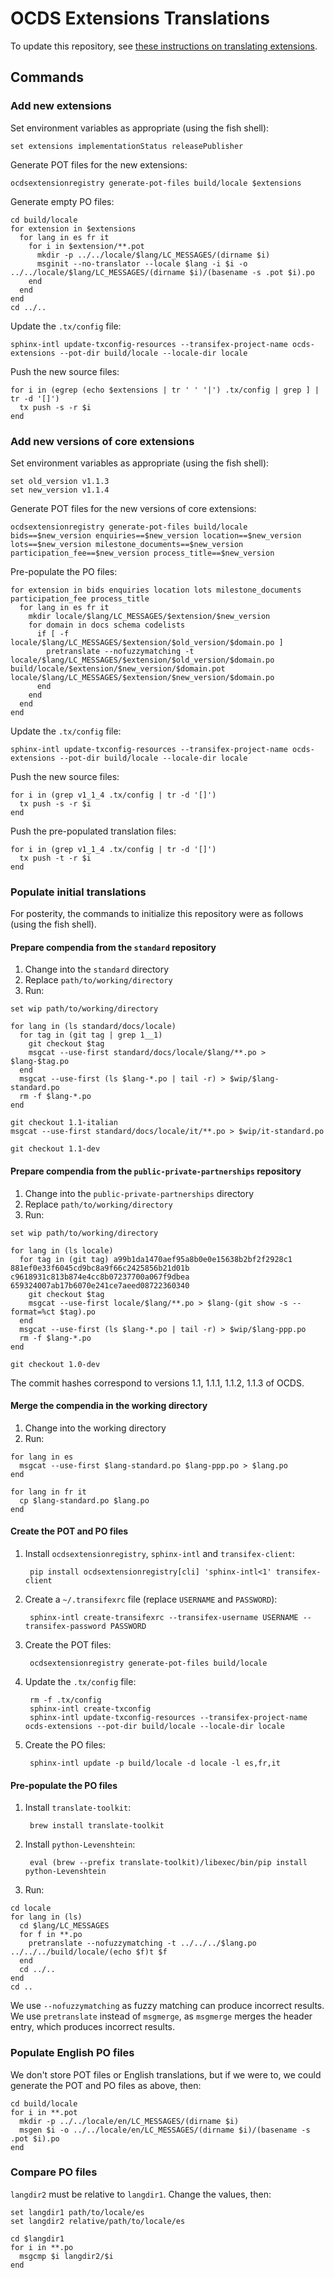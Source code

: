 # OCDS Extensions Translations

To update this repository, see [these instructions on translating extensions](https://ocdsextensionregistry.readthedocs.io/en/latest/translation.html).

## Commands

### Add new extensions

Set environment variables as appropriate (using the fish shell):

```
set extensions implementationStatus releasePublisher
```

Generate POT files for the new extensions:

```
ocdsextensionregistry generate-pot-files build/locale $extensions
```

Generate empty PO files:

```
cd build/locale
for extension in $extensions
  for lang in es fr it
    for i in $extension/**.pot
      mkdir -p ../../locale/$lang/LC_MESSAGES/(dirname $i)
      msginit --no-translator --locale $lang -i $i -o ../../locale/$lang/LC_MESSAGES/(dirname $i)/(basename -s .pot $i).po
    end
  end
end
cd ../..
```

Update the `.tx/config` file:

```
sphinx-intl update-txconfig-resources --transifex-project-name ocds-extensions --pot-dir build/locale --locale-dir locale 
```

Push the new source files:

```
for i in (egrep (echo $extensions | tr ' ' '|') .tx/config | grep ] | tr -d '[]')
  tx push -s -r $i
end
```

### Add new versions of core extensions

Set environment variables as appropriate (using the fish shell):

```
set old_version v1.1.3
set new_version v1.1.4
```

Generate POT files for the new versions of core extensions:

```
ocdsextensionregistry generate-pot-files build/locale bids==$new_version enquiries==$new_version location==$new_version lots==$new_version milestone_documents==$new_version participation_fee==$new_version process_title==$new_version
```

Pre-populate the PO files:

```
for extension in bids enquiries location lots milestone_documents participation_fee process_title
  for lang in es fr it
    mkdir locale/$lang/LC_MESSAGES/$extension/$new_version
    for domain in docs schema codelists
      if [ -f locale/$lang/LC_MESSAGES/$extension/$old_version/$domain.po ]
        pretranslate --nofuzzymatching -t locale/$lang/LC_MESSAGES/$extension/$old_version/$domain.po build/locale/$extension/$new_version/$domain.pot locale/$lang/LC_MESSAGES/$extension/$new_version/$domain.po
      end
    end
  end
end
```

Update the `.tx/config` file:

```
sphinx-intl update-txconfig-resources --transifex-project-name ocds-extensions --pot-dir build/locale --locale-dir locale 
```

Push the new source files:

```
for i in (grep v1_1_4 .tx/config | tr -d '[]')
  tx push -s -r $i
end
```

Push the pre-populated translation files:

```
for i in (grep v1_1_4 .tx/config | tr -d '[]')
  tx push -t -r $i
end
```

### Populate initial translations

For posterity, the commands to initialize this repository were as follows (using the fish shell).

#### Prepare compendia from the `standard` repository

1. Change into the `standard` directory
1. Replace `path/to/working/directory`
1. Run:

```
set wip path/to/working/directory

for lang in (ls standard/docs/locale)
  for tag in (git tag | grep 1__1)
    git checkout $tag
    msgcat --use-first standard/docs/locale/$lang/**.po > $lang-$tag.po
  end
  msgcat --use-first (ls $lang-*.po | tail -r) > $wip/$lang-standard.po
  rm -f $lang-*.po
end

git checkout 1.1-italian
msgcat --use-first standard/docs/locale/it/**.po > $wip/it-standard.po

git checkout 1.1-dev
```

#### Prepare compendia from the `public-private-partnerships` repository

1. Change into the `public-private-partnerships` directory
1. Replace `path/to/working/directory`
1. Run:

```
set wip path/to/working/directory

for lang in (ls locale)
  for tag in (git tag) a99b1da1470aef95a8b0e0e15638b2bf2f2928c1 881ef0e33f6045cd9bc8a9f66c2425856b21d01b c9618931c813b874e4cc8b07237700a067f9dbea 659324007ab17b6070e241ce7aeed08722360340
    git checkout $tag
    msgcat --use-first locale/$lang/**.po > $lang-(git show -s --format=%ct $tag).po
  end
  msgcat --use-first (ls $lang-*.po | tail -r) > $wip/$lang-ppp.po
  rm -f $lang-*.po
end

git checkout 1.0-dev
```

The commit hashes correspond to versions 1.1, 1.1.1, 1.1.2, 1.1.3 of OCDS.

#### Merge the compendia in the working directory

1. Change into the working directory
1. Run:

```
for lang in es
  msgcat --use-first $lang-standard.po $lang-ppp.po > $lang.po
end

for lang in fr it
  cp $lang-standard.po $lang.po
end
```

#### Create the POT and PO files

1. Install `ocdsextensionregistry`, `sphinx-intl` and `transifex-client`:

        pip install ocdsextensionregistry[cli] 'sphinx-intl<1' transifex-client

1. Create a `~/.transifexrc` file (replace `USERNAME` and `PASSWORD`):

        sphinx-intl create-transifexrc --transifex-username USERNAME --transifex-password PASSWORD

1. Create the POT files:

        ocdsextensionregistry generate-pot-files build/locale

1. Update the `.tx/config` file:

        rm -f .tx/config
        sphinx-intl create-txconfig
        sphinx-intl update-txconfig-resources --transifex-project-name ocds-extensions --pot-dir build/locale --locale-dir locale

1. Create the PO files:

        sphinx-intl update -p build/locale -d locale -l es,fr,it

#### Pre-populate the PO files

1. Install `translate-toolkit`:

        brew install translate-toolkit

1. Install `python-Levenshtein`:

        eval (brew --prefix translate-toolkit)/libexec/bin/pip install python-Levenshtein

1. Run:

```
cd locale
for lang in (ls)
  cd $lang/LC_MESSAGES
  for f in **.po
    pretranslate --nofuzzymatching -t ../../../$lang.po ../../../build/locale/(echo $f)t $f
  end
  cd ../..
end
cd ..
```

We use `--nofuzzymatching` as fuzzy matching can produce incorrect results. We use `pretranslate` instead of `msgmerge`, as `msgmerge` merges the header entry, which produces incorrect results.

### Populate English PO files

We don't store POT files or English translations, but if we were to, we could generate the POT and PO files as above, then:

```
cd build/locale
for i in **.pot
  mkdir -p ../../locale/en/LC_MESSAGES/(dirname $i)
  msgen $i -o ../../locale/en/LC_MESSAGES/(dirname $i)/(basename -s .pot $i).po
end
```

### Compare PO files

`langdir2` must be relative to `langdir1`. Change the values, then:

```
set langdir1 path/to/locale/es
set langdir2 relative/path/to/locale/es

cd $langdir1
for i in **.po
  msgcmp $i langdir2/$i
end
```
